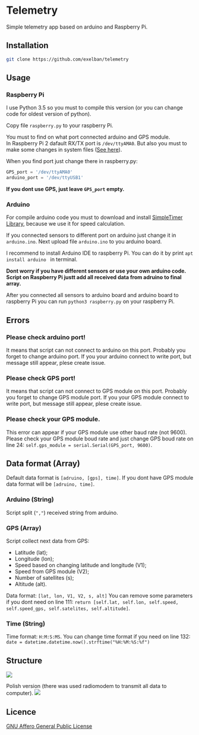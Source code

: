 # Telemetry
Simple telemetry app based on arduino and Raspberry Pi.

## Installation
```sh
git clone https://github.com/exelban/telemetry
```

## Usage
### Raspberry Pi
I use Python 3.5 so you must to compile this version (or you can change code for oldest version of python).

Copy file ```raspberry.py``` to your raspberry Pi.

You must to find on what port connected arduino and GPS module.<br />
In Raspberry Pi 2 dafault RX/TX port is ```/dev/ttyAMA0```. But also you must to make some changes in system files ([See here](https://learn.adafruit.com/adafruit-ultimate-gps-on-the-raspberry-pi?view=all)).

When you find port just change there in raspberry.py:
```python
GPS_port = '/dev/ttyAMA0'
arduino_port = '/dev/ttyUSB1'
```

**If you dont use GPS, just leave ```GPS_port``` empty.**

### Arduino
For compile arduino code you must to download and install [SimpleTimer Library](http://playground.arduino.cc/Code/SimpleTimer), because we use it for speed calculation.

If you connected sensors to different port on arduino just change it in ```arduino.ino```.
Next upload file ```arduino.ino``` to you arduino board.

I recommend to install Arduino IDE to raspberry Pi. You can do it by print ```apt install arduino ``` in terminal.

**Dont worry if you have different sensors or use your own arduino code. Script on Raspberry Pi justt add all received data from adruino to final array.**

After you connected all sensors to arduino board and arduino board to raspberry Pi you can run ```python3 raspberry.py``` on your raspberry Pi.

## Errors
### Please check arduino port!
It means that script can not connect to arduino on this port. Probably you forget to change arduino port.
If you your arduino connect to write port, but message still appear, plese create issue.

### Please check GPS port!
It means that script can not connect to GPS module on this port. Probably you forget to change GPS module port.
If you your GPS module connect to write port, but message still appear, plese create issue.

### Please check your GPS module.
This error can appear if your GPS module use other baud rate (not 9600). Please check your GPS module boud rate and just change GPS boud rate on line 24: ```self.gps_module = serial.Serial(GPS_port, 9600)```.

## Data format (Array)
Default data format is ```[adruino, [gps], time]```.
If you dont have GPS module data format will be ```[adruino, time]```.

### Arduino (String)
Script split (```","```) received string from arduino.

### GPS (Array)
Script collect next data from GPS:
  - Latitude (lat);
  - Longitude (lon);
  - Speed based on changing latitude and longitude (V1);
  - Speed from GPS module (V2);
  - Number of satellites (s);
  - Altitude (alt).
  
Data format: ```[lat, lon, V1, V2, s, alt]```
You can remove some parameters if you dont need on line 111: ```return [self.lat, self.lon, self.speed, self.speed_gps, self.satelites, self.altitude]```.

### Time (String)
Time format: ```H:M:S:MS```.
You can change time format if you need on line 132: ```date = datetime.datetime.now().strftime("%H:%M:%S:%f")```

## Structure
![](https://s3.eu-central-1.amazonaws.com/serhiy/Github_repo/Zrzut+ekranu+2017-03-29+o+21.26.37.png) 

Polish version (there was used radiomodem to transmit all data to computer).
![](https://s3.eu-central-1.amazonaws.com/serhiy/Github_repo/12970154_1156605494389480_584957392_o.jpg) 

## Licence
[GNU Affero General Public License](https://github.com/exelban/telemetry/blob/master/LICENSE)
